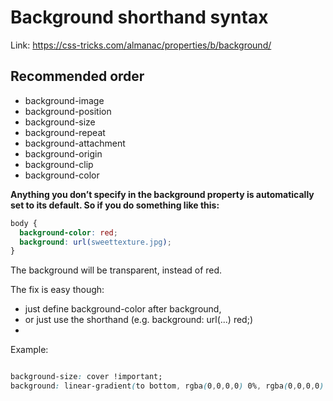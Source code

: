 # Background shorthand syntax

Link: https://css-tricks.com/almanac/properties/b/background/

## Recommended order

* background-image
* background-position
* background-size
* background-repeat
* background-attachment
* background-origin
* background-clip
* background-color

**Anything you don’t specify in the background property is automatically set to its default. So if you do something 
like this:**

```css
body {
  background-color: red;
  background: url(sweettexture.jpg);
}
```

The background will be transparent, instead of red. 

The fix is easy though: 

* just define background-color after background, 
* or just use the shorthand (e.g. background: url(...) red;)
* 
Example:

```css

background-size: cover !important;
background: linear-gradient(to bottom, rgba(0,0,0,0) 0%, rgba(0,0,0,0) 50%, rgba(0,0,0,0.65) 100%), url(qijin-xu.png) no-repeat center center scroll;


```

